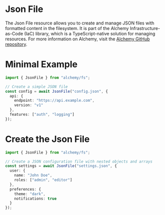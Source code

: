 # Json File

The Json File resource allows you to create and manage JSON files with formatted content in the filesystem. It is part of the Alchemy Infrastructure-as-Code (IaC) library, which is a TypeScript-native solution for managing resources. For more information on Alchemy, visit the [Alchemy GitHub repository](https://github.com/alchemy).

# Minimal Example

```ts
import { JsonFile } from "alchemy/fs";

// Create a simple JSON file
const config = await JsonFile("config.json", {
  api: {
    endpoint: "https://api.example.com",
    version: "v1"
  },
  features: ["auth", "logging"]
});
```

# Create the Json File

```ts
import { JsonFile } from "alchemy/fs";

// Create a JSON configuration file with nested objects and arrays
const settings = await JsonFile("settings.json", {
  user: {
    name: "John Doe",
    roles: ["admin", "editor"]
  },
  preferences: {
    theme: "dark",
    notifications: true
  }
});
```